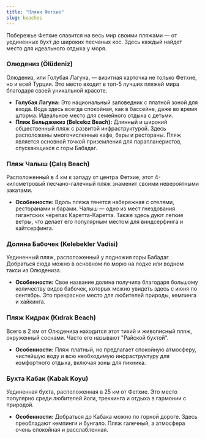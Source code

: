 ```yaml
---
title: "Пляжи Фетхие"
slug: beaches
---
```


Побережье Фетхие славится на весь мир своими пляжами — от уединенных бухт до широких песчаных кос. Здесь каждый найдет место для идеального отдыха у моря.

### Олюдениз (Ölüdeniz)

Олюдениз, или Голубая Лагуна, — визитная карточка не только Фетхие, но и всей Турции. Это место входит в топ-5 лучших пляжей мира благодаря своей уникальной красоте.

*   **Голубая Лагуна:** Это национальный заповедник с платной зоной для входа. Вода здесь всегда спокойная, как в бассейне, даже во время шторма. Идеальное место для семейного отдыха с детьми.
*   **Пляж Бельджекиз (Belcekız Beach):** Длинный и широкий общественный пляж с развитой инфраструктурой. Здесь расположены многочисленные кафе, бары и рестораны. Пляж является основной точкой приземления для парапланеристов, спускающихся с горы Бабадаг.

### Пляж Чалыш (Çalış Beach)

Расположенный в 4 км к западу от центра Фетхие, этот 4-километровый песчано-галечный пляж знаменит своими невероятными закатами.

*   **Особенности:** Вдоль пляжа тянется набережная с отелями, ресторанами и барами. Чалыш — одно из мест гнездования гигантских черепах Каретта-Каретта. Также здесь дуют легкие ветры, что делает его популярным местом для виндсерфинга и кайтсерфинга.

### Долина Бабочек (Kelebekler Vadisi)

Уединенный пляж, расположенный у подножия горы Бабадаг. Добраться сюда можно в основном по морю на лодке или водном такси из Олюдениза.

*   **Особенности:** Свое название долина получила благодаря большому количеству видов бабочек, которых можно увидеть здесь с июня по сентябрь. Это прекрасное место для любителей природы, кемпинга и хайкинга.

### Пляж Кидрак (Kıdrak Beach)

Всего в 2 км от Олюдениза находится этот тихий и живописный пляж, окруженный соснами. Часто его называют "Райской бухтой".

*   **Особенности:** Пляж платный, но предлагает спокойную атмосферу, чистейшую воду и всю необходимую инфраструктуру для комфортного отдыха, включая зоны для пикника.

### Бухта Кабак (Kabak Koyu)

Уединенная бухта, расположенная в 25 км от Фетхие. Это место популярно среди любителей йоги, треккинга и отдыха в гармонии с природой.

*   **Особенности:** Добраться до Кабака можно по горной дороге. Здесь преобладают кемпинги и бунгало. Пляж галечный, а атмосфера очень спокойная и расслабленная. 